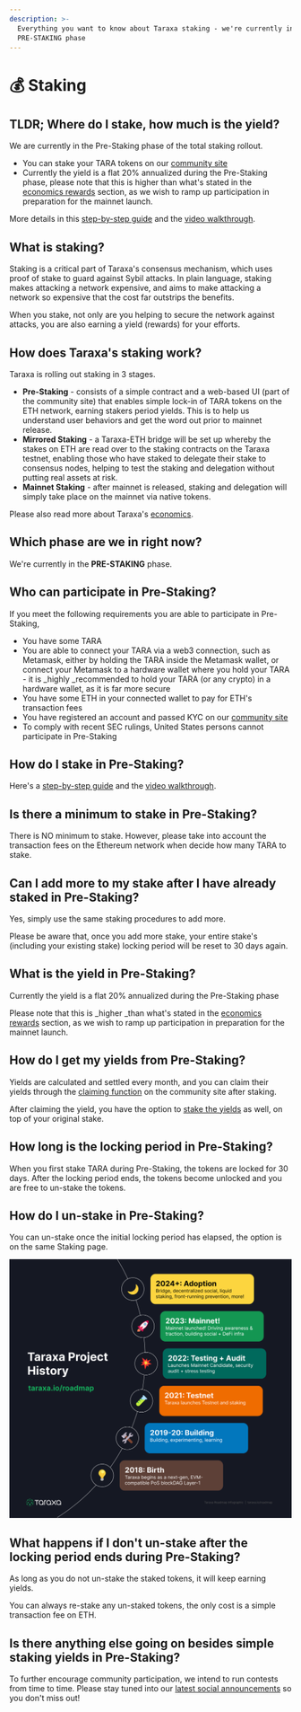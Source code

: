 ```yaml
---
description: >-
  Everything you want to know about Taraxa staking - we're currently in:
  PRE-STAKING phase
---
```


# 💰 Staking

## TLDR; Where do I stake, how much is the yield?

We are currently in the Pre-Staking phase of the total staking rollout.

* You can stake your TARA tokens on our [community site](https://www.taraxa.io/staking)
* Currently the yield is a flat 20% annualized during the Pre-Staking phase, please note that this is higher than what's stated in the [economics rewards](../tech-whitepaper/economic-model.md#5-5-rewards) section, as we wish to ramp up participation in preparation for the mainnet launch.

More details in this [step-by-step guide](https://medium.com/taraxa-project/how-to-stake-your-tara-a-step-by-step-guide-a03b72dd519e) and the [video walkthrough](https://youtu.be/7ZrzxsEcqps).

## What is staking?

Staking is a critical part of Taraxa's consensus mechanism, which uses proof of stake to guard against Sybil attacks. In plain language, staking makes attacking a network expensive, and aims to make attacking a network so expensive that the cost far outstrips the benefits.

When you stake, not only are you helping to secure the network against attacks, you are also earning a yield (rewards) for your efforts.

## How does Taraxa's staking work?

Taraxa is rolling out staking in 3 stages.

* **Pre-Staking** - consists of a simple contract and a web-based UI (part of the community site) that enables simple lock-in of TARA tokens on the ETH network, earning stakers period yields. This is to help us understand user behaviors and get the word out prior to mainnet release.
* **Mirrored Staking** - a Taraxa-ETH bridge will be set up whereby the stakes on ETH are read over to the staking contracts on the Taraxa testnet, enabling those who have staked to delegate their stake to consensus nodes, helping to test the staking and delegation without putting real assets at risk.
* **Mainnet Staking** - after mainnet is released, staking and delegation will simply take place on the mainnet via native tokens.

Please also read more about Taraxa's [economics](../tech-whitepaper/economic-model.md).

## Which phase are we in right now?

We're currently in the **PRE-STAKING** phase.

## Who can participate in Pre-Staking?

If you meet the following requirements you are able to participate in Pre-Staking,

* You have some TARA
* You are able to connect your TARA via a web3 connection, such as Metamask, either by holding the TARA inside the Metamask wallet, or connect your Metamask to a hardware wallet where you hold your TARA - it is \_highly \_recommended to hold your TARA (or any crypto) in a hardware wallet, as it is far more secure
* You have some ETH in your connected wallet to pay for ETH's transaction fees
* You have registered an account and passed KYC on our [community site](https://community.taraxa.io)
* To comply with recent SEC rulings, United States persons cannot participate in Pre-Staking

## How do I stake in Pre-Staking?

Here's a [step-by-step guide](https://medium.com/taraxa-project/how-to-stake-your-tara-a-step-by-step-guide-a03b72dd519e) and the [video walkthrough](https://youtu.be/7ZrzxsEcqps).

## Is there a minimum to stake in Pre-Staking?

There is NO minimum to stake. However, please take into account the transaction fees on the Ethereum network when decide how many TARA to stake.

## Can I add more to my stake after I have already staked in Pre-Staking?

Yes, simply use the same staking procedures to add more.

Please be aware that, once you add more stake, your entire stake's (including your existing stake) locking period will be reset to 30 days again.

## What is the yield in Pre-Staking?

Currently the yield is a flat 20% annualized during the Pre-Staking phase

Please note that this is \_higher \_than what's stated in the [economics rewards](../tech-whitepaper/economic-model.md#5-5-rewards) section, as we wish to ramp up participation in preparation for the mainnet launch.

## How do I get my yields from Pre-Staking?

Yields are calculated and settled every month, and you can claim their yields through the [claiming function](https://claim.taraxa.io) on the community site after staking.

After claiming the yield, you have the option to [stake the yields](https://www.taraxa.io/staking) as well, on top of your original stake.

## How long is the locking period in Pre-Staking?

When you first stake TARA during Pre-Staking, the tokens are locked for 30 days. After the locking period ends, the tokens become unlocked and you are free to un-stake the tokens.

## How do I un-stake in Pre-Staking?

You can un-stake once the initial locking period has elapsed, the option is on the same Staking page.

![Figure: Un-staking button](../.gitbook/assets/Picture1.png)

## What happens if I don't un-stake after the locking period ends during Pre-Staking?

As long as you do not un-stake the staked tokens, it will keep earning yields.

You can always re-stake any un-staked tokens, the only cost is a simple transaction fee on ETH.

## Is there anything else going on besides simple staking yields in Pre-Staking?

To further encourage community participation, we intend to run contests from time to time. Please stay tuned into our [latest social announcements](https://taraxa.io/latest) so you don't miss out!
